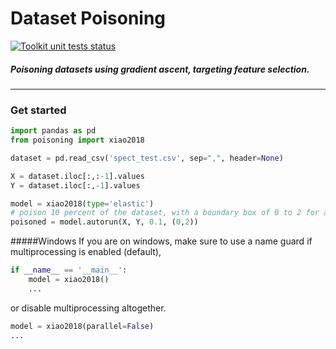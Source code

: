 # Dataset Poisoning
<p align="left"><a href="https://github.com/rpgolota/poisoning/actions?query=workflow%3ATests"><img alt="Toolkit unit tests status" src="https://github.com/rpgolota/poisoning/workflows/Tests/badge.svg"></a></p>

##### Poisoning datasets using gradient ascent, targeting feature selection.

---

### Get started
```python
import pandas as pd
from poisoning import xiao2018

dataset = pd.read_csv('spect_test.csv', sep=",", header=None)

X = dataset.iloc[:,:-1].values
Y = dataset.iloc[:,-1].values

model = xiao2018(type='elastic')
# poison 10 percent of the dataset, with a boundary box of 0 to 2 for all features
poisoned = model.autorun(X, Y, 0.1, (0,2))
```

#####Windows
If you are on windows, make sure to use a name guard if multiprocessing is enabled (default),

```python
if __name__ == '__main__':
    model = xiao2018()
    ...
```
or disable multiprocessing altogether.
```python
model = xiao2018(parallel=False)
...
```